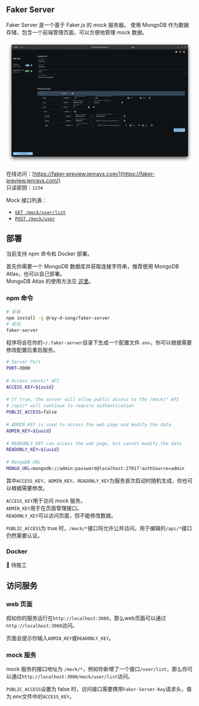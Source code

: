 ## Faker Server

Faker Server 是一个基于 Faker.js 的 mock 服务器。
使用 MongoDB 作为数据存储，包含一个前端管理页面，可以方便地管理 mock 数据。

![Faker Server](https://raw.githubusercontent.com/ray-d-song/faker-server/main/docs/static/preview.png)

在线访问：[https://faker-preview.jenrays.com/](https://faker-preview.jenrays.com/)  
只读密钥：`1234`

Mock 接口列表：  
* [`GET /mock/user/list`](https://faker-preview.jenrays.com/mock/user/list)
* [`POST /mock/user`](https://faker-preview.jenrays.com/mock/user)

## 部署

当前支持 npm 命令和 Docker 部署。

首先你需要一个 MongoDB 数据库并获取连接字符串，推荐使用 MongoDB Atlas，也可以自己部署。  
MongoDB Atlas 的使用方法见 [这里](https://github.com/ray-d-song/faker-server/blob/main/docs/zh_CN/mongodb-atlas.md)。

### npm 命令

```bash
# 安装
npm install -g @ray-d-song/faker-server
# 启动
faker-server
```

程序将会在你的`~/.faker-server`目录下生成一个配置文件`.env`，你可以根据需要修改配置后重启服务。

```bash
# Server Port
PORT=3000

# Access /mock/* API
ACCESS_KEY=${uuid}

# If true, the server will allow public access to the /mock/* API
# /api/* will continue to require authentication
PUBLIC_ACCESS=false

# ADMIN_KEY is used to access the web page and modify the data
ADMIN_KEY=${uuid}

# READONLY_KEY can access the web page, but cannot modify the data
READONLY_KEY=${uuid}

# MongoDB URL
MONGO_URL=mongodb://admin:password@localhost:27017?authSource=admin
```

其中`ACCESS_KEY`、`ADMIN_KEY`、`READONLY_KEY`为服务首次启动时随机生成，你也可以根据需要修改。

`ACCESS_KEY`用于访问 mock 服务。  
`ADMIN_KEY`用于在页面管理接口。  
`READONLY_KEY`可以访问页面，但不能修改数据。

`PUBLIC_ACCESS`为 true 时，`/mock/*`接口将允许公共访问，用于编辑的`/api/*`接口仍然需要认证。

### Docker

🚧 待施工

## 访问服务

### web 页面

假如你的服务运行在`http://localhost:3000`，那么web页面可以通过`http://localhost:3000`访问。

页面会提示你输入`ADMIN_KEY`或`READONLY_KEY`。

### mock 服务

mock 服务的接口地址为 `/mock/*`，例如你新增了一个接口`/user/list`，那么你可以通过`http://localhost:3000/mock/user/list`访问。

`PUBLIC_ACCESS`设置为 false 时，访问接口需要携带`Faker-Server-Key`请求头，值为.env文件中的`ACCESS_KEY`。
